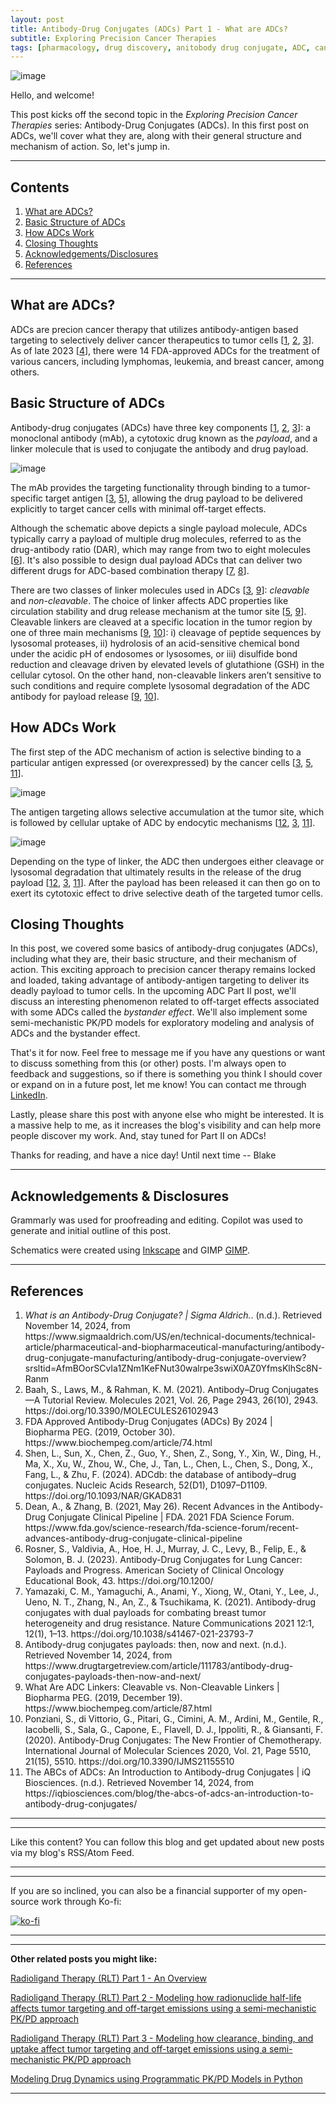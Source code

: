 ```yaml
---
layout: post
title: Antibody-Drug Conjugates (ADCs) Part 1 - What are ADCs?
subtitle: Exploring Precision Cancer Therapies
tags: [pharmacology, drug discovery, anitobody drug conjugate, ADC, cancer therapies]
---
```



![image](https://drive.google.com/thumbnail?id=1atqOVspNLBvZZXbyiCxJy13LMY3-j5ug&sz=h600)

Hello, and welcome!

This post kicks off the second topic in the <i>Exploring Precision Cancer Therapies</i> series: Antibody-Drug Conjugates (ADCs). In this first post on ADCs, we'll cover what they are, along with their general structure and mechanism of action. So, let's jump in.  

______

## Contents

1. [What are ADCs?](#what-are-adcs)
1. [Basic Structure of ADCs](#basic-structure-of-adcs)
2. [How ADCs Work](#how-adcs-work)
3. [Closing Thoughts](#closing-thoughts)
4. [Acknowledgements/Disclosures](#acknowledgementsdisclosures)
5. [References](#references)

______

## What are ADCs?

ADCs are precion cancer therapy that utilizes antibody-antigen based targeting to selectively deliver cancer therapeutics to tumor cells [[1](https://www.sigmaaldrich.com/US/en/technical-documents/technical-article/pharmaceutical-and-biopharmaceutical-manufacturing/antibody-drug-conjugate-manufacturing/antibody-drug-conjugate-overview?srsltid=AfmBOorSCvIa1ZNm1KeFNut30walrpe3swiX0AZ0YfmsKlhSc8N-Ranm), [2](https://doi.org/10.3390/molecules26102943), [3](https://www.biochempeg.com/article/74.html)]. As of late 2023 [[4](https://doi.org/10.1093/nar/gkad831)], there were 14 FDA-approved ADCs for the treatment of various cancers, including lymphomas, leukemia, and breast cancer, among others.  

## Basic Structure of ADCs

Antibody-drug conjugates (ADCs) have three key components [[1](https://www.sigmaaldrich.com/US/en/technical-documents/technical-article/pharmaceutical-and-biopharmaceutical-manufacturing/antibody-drug-conjugate-manufacturing/antibody-drug-conjugate-overview?srsltid=AfmBOorSCvIa1ZNm1KeFNut30walrpe3swiX0AZ0YfmsKlhSc8N-Ranm), [2](https://doi.org/10.3390/molecules26102943), [3](https://www.biochempeg.com/article/74.html)]: a monoclonal antibody (mAb), a cytotoxic drug known as the <i>payload</i>, and a linker molecule that is used to conjugate the antibody and drug payload. 

![image](https://drive.google.com/thumbnail?id=19mdu8hYIisZrCiXXN1TxOj6ab4NSlD-3&sz=w300)

The mAb provides the targeting functionality through binding to a tumor-specific target antigen [[3](https://www.biochempeg.com/article/74.html), [5](https://www.fda.gov/science-research/fda-science-forum/recent-advances-antibody-drug-conjugate-clinical-pipeline)], allowing the drug payload to be delivered explicitly to target cancer cells with minimal off-target effects. 

Although the schematic above depicts a single payload molecule, ADCs typically carry a payload of multiple drug molecules, referred to as the drug-antibody ratio (DAR), which may range from two to eight molecules [[6](https://doi.org/10.1200/EDBK_389968)]. It's also possible to design dual payload ADCs that can deliver two different drugs for ADC-based combination therapy [[7](https://doi.org/10.1038/s41467-021-23793-7), [8](https://www.drugtargetreview.com/article/111783/antibody-drug-conjugates-payloads-then-now-and-next/)]. 

There are two classes of linker molecules used in ADCs [[3](https://www.biochempeg.com/article/74.html), [9](https://www.biochempeg.com/article/87.html)]: <i>cleavable</i> and <i>non-cleavable</i>. The choice of linker affects ADC properties like circulation stability and drug release mechanism at the tumor site [[5](https://www.fda.gov/science-research/fda-science-forum/recent-advances-antibody-drug-conjugate-clinical-pipeline), [9](https://www.biochempeg.com/article/87.html)]. Cleavable linkers are cleaved at a specific location in the tumor region by one of three main mechanisms [[9](https://www.biochempeg.com/article/87.html), [10](https://doi.org/10.3390/ijms21155510)]: i) cleavage of peptide sequences by lysosomal proteases, ii) hydrolosis of an acid-sensitive chemical bond under the acidic pH of endosomes or lysosomes, or iii) disulfide bond reduction and cleavage driven by elevated levels of glutathione (GSH) in the cellular cytosol. On the other hand, non-cleavable linkers aren’t sensitive to such conditions and require complete lysosomal degradation of the ADC antibody for payload release [[9](https://www.biochempeg.com/article/87.html), [10](https://doi.org/10.3390/ijms21155510)]. 


## How ADCs Work

The first step of the ADC mechanism of action is selective binding to a particular antigen expressed (or overexpressed) by the cancer cells [[3](https://www.biochempeg.com/article/74.html), [5](https://www.fda.gov/science-research/fda-science-forum/recent-advances-antibody-drug-conjugate-clinical-pipeline), [11](https://iqbiosciences.com/blog/the-abcs-of-adcs-an-introduction-to-antibody-drug-conjugates/)].     

![image](https://drive.google.com/thumbnail?id=1DdlSeNuqYYBoXkzOMagTjIdzm4nR3n85&sz=w600)

The antigen targeting allows selective accumulation at the tumor site, which is followed by cellular uptake of ADC by endocytic mechanisms [[1](https://www.sigmaaldrich.com/US/en/technical-documents/technical-article/pharmaceutical-and-biopharmaceutical-manufacturing/antibody-drug-conjugate-manufacturing/antibody-drug-conjugate-overview?srsltid=AfmBOorSCvIa1ZNm1KeFNut30walrpe3swiX0AZ0YfmsKlhSc8N-Ranm)[2](https://doi.org/10.3390/molecules26102943), [3](https://www.biochempeg.com/article/74.html), [11](https://iqbiosciences.com/blog/the-abcs-of-adcs-an-introduction-to-antibody-drug-conjugates/)].

![image](https://drive.google.com/thumbnail?id=13bQnFirg7c3FtNXN7gdaptFKCUAx8WPg&sz=w400)

Depending on the type of linker, the ADC then undergoes either cleavage or lysosomal degradation that ultimately results in the release of the drug payload [[1](https://www.sigmaaldrich.com/US/en/technical-documents/technical-article/pharmaceutical-and-biopharmaceutical-manufacturing/antibody-drug-conjugate-manufacturing/antibody-drug-conjugate-overview?srsltid=AfmBOorSCvIa1ZNm1KeFNut30walrpe3swiX0AZ0YfmsKlhSc8N-Ranm)[2](https://doi.org/10.3390/molecules26102943), [3](https://www.biochempeg.com/article/74.html), [11](https://iqbiosciences.com/blog/the-abcs-of-adcs-an-introduction-to-antibody-drug-conjugates/)]. After the payload has been released it can then go on to exert its cytotoxic effect to drive selective death of the targeted tumor cells. 

## Closing Thoughts

In this post, we covered some basics of antibody-drug conjugates (ADCs), including what they are, their basic structure, and their mechanism of action. This exciting approach to precision cancer therapy remains locked and loaded, taking advantage of antibody-antigen targeting to deliver its deadly payload to tumor cells. In the upcoming ADC Part II post, we'll discuss an interesting phenomenon related to off-target effects associated with some ADCs called the <i>bystander effect</i>. We'll also implement some semi-mechanistic PK/PD models for exploratory modeling and analysis of ADCs and the bystander effect.
     

That's it for now. Feel free to message me if you have any questions or want to discuss something from this (or other) posts. I'm always open to feedback and suggestions, so if there is something you think I should cover or expand on in a future post, let me know! You can contact me through [LinkedIn](https://www.linkedin.com/in/blakewilson3/).

Lastly, please share this post with anyone else who might be interested. It is a massive help to me, as it increases the blog's visibility and can help more people discover my work. And, stay tuned for Part II on ADCs!

Thanks for reading, and have a nice day! Until next time -- Blake

------

## Acknowledgements & Disclosures

Grammarly was used for proofreading and editing. Copilot was used to generate and initial outline of this post.  

Schematics were created using [Inkscape](https://inkscape.org/) and GIMP [GIMP](https://www.gimp.org/).
 
------

## References

1. <div class="csl-entry"> <i>What is an Antibody-Drug Conjugate? | Sigma Aldrich.</i>. (n.d.). Retrieved November 14, 2024, from https://www.sigmaaldrich.com/US/en/technical-documents/technical-article/pharmaceutical-and-biopharmaceutical-manufacturing/antibody-drug-conjugate-manufacturing/antibody-drug-conjugate-overview?srsltid=AfmBOorSCvIa1ZNm1KeFNut30walrpe3swiX0AZ0YfmsKlhSc8N-Ranm</div>

2. <div class="csl-entry">Baah, S., Laws, M., & Rahman, K. M. (2021). Antibody–Drug Conjugates—A Tutorial Review. Molecules 2021, Vol. 26, Page 2943, 26(10), 2943. https://doi.org/10.3390/MOLECULES26102943</div>

3. <div class="csl-entry">FDA Approved Antibody-Drug Conjugates (ADCs) By 2024 | Biopharma PEG. (2019, October 30). https://www.biochempeg.com/article/74.html</div>

4. <div class="csl-entry">Shen, L., Sun, X., Chen, Z., Guo, Y., Shen, Z., Song, Y., Xin, W., Ding, H., Ma, X., Xu, W., Zhou, W., Che, J., Tan, L., Chen, L., Chen, S., Dong, X., Fang, L., & Zhu, F. (2024). ADCdb: the database of antibody–drug conjugates. Nucleic Acids Research, 52(D1), D1097–D1109. https://doi.org/10.1093/NAR/GKAD831</div>

5. <div class="csl-entry">Dean, A., & Zhang, B. (2021, May 26). Recent Advances in the Antibody-Drug Conjugate Clinical Pipeline | FDA. 2021 FDA Science Forum. https://www.fda.gov/science-research/fda-science-forum/recent-advances-antibody-drug-conjugate-clinical-pipeline</div>

6. <div class="csl-entry">Rosner, S., Valdivia, A., Hoe, H. J., Murray, J. C., Levy, B., Felip, E., & Solomon, B. J. (2023). Antibody-Drug Conjugates for Lung Cancer: Payloads and Progress. American Society of Clinical Oncology Educational Book, 43. https://doi.org/10.1200/</div>

7. <div class="csl-entry">Yamazaki, C. M., Yamaguchi, A., Anami, Y., Xiong, W., Otani, Y., Lee, J., Ueno, N. T., Zhang, N., An, Z., & Tsuchikama, K. (2021). Antibody-drug conjugates with dual payloads for combating breast tumor heterogeneity and drug resistance. Nature Communications 2021 12:1, 12(1), 1–13. https://doi.org/10.1038/s41467-021-23793-7</div>

8. <div class="csl-entry">Antibody-drug conjugates payloads: then, now and next. (n.d.). Retrieved November 14, 2024, from https://www.drugtargetreview.com/article/111783/antibody-drug-conjugates-payloads-then-now-and-next/</div>

9. <div class="csl-entry">What Are ADC Linkers: Cleavable vs. Non-Cleavable Linkers | Biopharma PEG. (2019, December 19). https://www.biochempeg.com/article/87.html</div>

10. <div class="csl-entry">Ponziani, S., di Vittorio, G., Pitari, G., Cimini, A. M., Ardini, M., Gentile, R., Iacobelli, S., Sala, G., Capone, E., Flavell, D. J., Ippoliti, R., & Giansanti, F. (2020). Antibody-Drug Conjugates: The New Frontier of Chemotherapy. International Journal of Molecular Sciences 2020, Vol. 21, Page 5510, 21(15), 5510. https://doi.org/10.3390/IJMS21155510</div>

11. <div class="csl-entry">The ABCs of ADCs: An Introduction to Antibody-drug Conjugates | iQ Biosciences. (n.d.). Retrieved November 14, 2024, from https://iqbiosciences.com/blog/the-abcs-of-adcs-an-introduction-to-antibody-drug-conjugates/</div>


------
------

Like this content? You can follow this blog and get updated about new posts via my blog's RSS/Atom Feed.

------
------

If you are so inclined, you can also be a financial supporter of my open-source work through Ko-fi:

[![ko-fi](https://ko-fi.com/img/githubbutton_sm.svg)](https://ko-fi.com/J3J4ZUCVU)

------
------

**Other related posts you might like:**

[Radioligand Therapy (RLT) Part 1 - An Overview](https://blakeaw.github.io/2024-09-22-radioligand-therapy-1/)

[Radioligand Therapy (RLT) Part 2 - Modeling how radionuclide half-life affects tumor targeting and off-target emissions using a semi-mechanistic PK/PD approach](https://blakeaw.github.io/2024-10-17-radiligand-therapy-2/)

[Radioligand Therapy (RLT) Part 3 - Modeling how clearance, binding, and uptake affect tumor targeting and off-target emissions using a semi-mechanistic PK/PD approach](https://blakeaw.github.io/2024-10-30-radioligand-therapy-3/)

[Modeling Drug Dynamics using Programmatic PK/PD Models in Python](https://blakeaw.github.io/2023-10-23-pysb-pkpd/)

------
